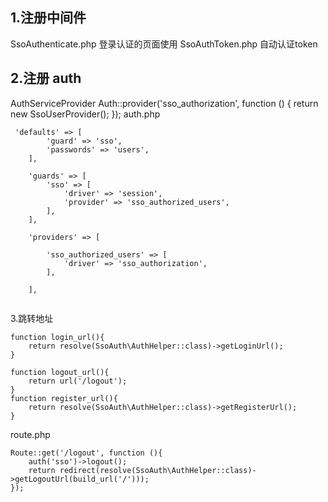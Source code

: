 ## 1.注册中间件
SsoAuthenticate.php 登录认证的页面使用
SsoAuthToken.php 自动认证token
## 2.注册 auth
AuthServiceProvider
Auth::provider('sso_authorization', function () {
            return new SsoUserProvider();
        });
auth.php
```
 'defaults' => [
        'guard' => 'sso',
        'passwords' => 'users',
    ],

    'guards' => [
        'sso' => [
            'driver' => 'session',
            'provider' => 'sso_authorized_users',
        ],
    ],

    'providers' => [

        'sso_authorized_users' => [
            'driver' => 'sso_authorization',
        ],

    ],
    
```

3.跳转地址

```
function login_url(){
    return resolve(SsoAuth\AuthHelper::class)->getLoginUrl();
}

function logout_url(){
    return url('/logout');
}
function register_url(){
    return resolve(SsoAuth\AuthHelper::class)->getRegisterUrl();
}
```
route.php
```
Route::get('/logout', function (){
    auth('sso')->logout();
    return redirect(resolve(SsoAuth\AuthHelper::class)->getLogoutUrl(build_url('/')));
});
```